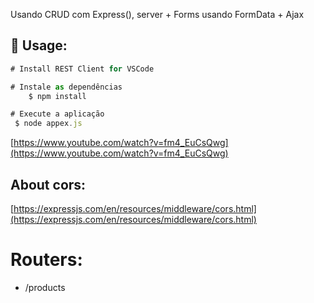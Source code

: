 Usando CRUD com Express(), server + Forms usando FormData + Ajax

## :rocket: Usage:

```js
# Install REST Client for VSCode

# Instale as dependências
    $ npm install

# Execute a aplicação
 $ node appex.js
```

[https://www.youtube.com/watch?v=fm4_EuCsQwg](https://www.youtube.com/watch?v=fm4_EuCsQwg)

## About cors:

[https://expressjs.com/en/resources/middleware/cors.html](https://expressjs.com/en/resources/middleware/cors.html)

# Routers:

- /products
